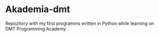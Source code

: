 # Akademia-dmt
Repozitory with my first programms written in Python while learning on DMT Programming Academy
